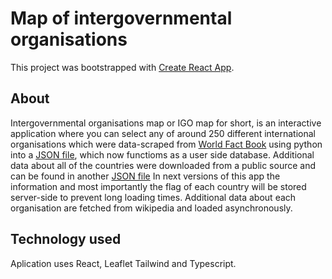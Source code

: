 # Map of intergovernmental organisations

This project was bootstrapped with [Create React App](https://github.com/facebook/create-react-app).

## About
Intergovernmental organisations map or IGO map for short,
is an interactive application where you can select any of around 250 different international
organisations which were data-scraped from [World Fact Book](https://www.cia.gov/the-world-factbook/) using python into a [JSON file](https://github.com/forgeManNation/map/blob/a94a262f0891681e9198abf3c95a37240c06052f/src/data/IGOs.json), which now functioms as a user side database.
Additional data about all of the countries were downloaded from a public source and can be found in another [JSON file](https://github.com/forgeManNation/map/blob/a94a262f0891681e9198abf3c95a37240c06052f/src/data/world_countries_information.json)
In next versions of this app the information and most importantly the flag of each country will be stored server-side to prevent long loading times. Additional data about each organisation are fetched from wikipedia and loaded asynchronously. 


## Technology used
Aplication uses React, Leaflet Tailwind and Typescript.
